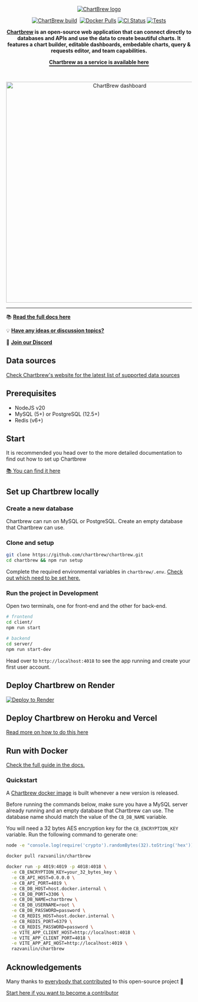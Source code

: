 <p align="center">
  <a href="https://chartbrew.com">
    <img src="https://chartbrew-static.b-cdn.net/banners/banner_dark_mode.svg" alt="ChartBrew logo" />
  </a>
</a>

<br />

<p align="center">
  <a href="https://circleci.com/gh/chartbrew/chartbrew" target="_blank"><img src="https://circleci.com/gh/chartbrew/chartbrew.svg?style=svg" alt="ChartBrew build" /></a>
  <a href="https://discord.gg/KwGEbFk" target="_blank"><img src="https://img.shields.io/discord/656557151048957995?label=Discord" alt="" /></a>
  <a href="https://hub.docker.com/r/razvanilin/chartbrew" target="_blank"><img alt="Docker Pulls" src="https://img.shields.io/docker/pulls/razvanilin/chartbrew"></a>
  <a href="https://github.com/chartbrew/chartbrew-os/workflows/CI/badge.svg" target="_blank"><img alt="CI Status" src="https://github.com/chartbrew/chartbrew-os/workflows/CI/badge.svg"></a>
  <a href="https://github.com/chartbrew/chartbrew-os/workflows/Test/badge.svg" target="_blank"><img alt="Tests" src="https://github.com/chartbrew/chartbrew-os/workflows/Test/badge.svg"></a>
</p>

<p align="center">
  <strong>
    <a href="https://chartbrew.com">Chartbrew</a> is an open-source web application that can connect directly to databases and APIs and use the data to create beautiful charts. It features a chart builder, editable dashboards, embedable charts, query & requests editor, and team capabilities.
  </strong>
</p>

<p align="center" style="text-decoration: underline; text-underline-offset: 4px; text-decoration-color: #000; text-decoration-thickness: 2px;">
  <strong><a href="https://chartbrew.com">Chartbrew as a service is available here</a></strong>
</p>

<br />

<p align="center">
  <a href="https://chartbrew.com">
    <img src="https://chartbrew-static.b-cdn.net/banners/chartbrew-dashboard.png" alt="ChartBrew dashboard" width="600"/>
  </a>
</p>

<hr />

📚 [**Read the full docs here**](https://docs.chartbrew.com)

💡 [**Have any ideas or discussion topics?**](https://github.com/chartbrew/chartbrew/discussions)

💬 [**Join our Discord**](https://discord.gg/KwGEbFk)

## Data sources

[Check Chartbrew's website for the latest list of supported data sources](https://chartbrew.com)

## Prerequisites

* NodeJS v20
* MySQL (5+) or PostgreSQL (12.5+)
* Redis (v6+)

## Start

It is recommended you head over to the more detailed documentation to find out how to set up Chartbrew

[📚 You can find it here](https://docs.chartbrew.com/quickstart)

## Set up Chartbrew locally

### Create a new database

Chartbrew can run on MySQL or PostgreSQL. Create an empty database that Chartbrew can use.

### Clone and setup

```sh
git clone https://github.com/chartbrew/chartbrew.git
cd chartbrew && npm run setup
```

Complete the required environmental variables in `chartbrew/.env`. [Check out which need to be set here.](https://docs.chartbrew.com/quickstart#environmental-variables)

### Run the project in Development

Open two terminals, one for front-end and the other for back-end.

```sh
# frontend
cd client/
npm run start

# backend
cd server/
npm run start-dev
```

Head over to `http://localhost:4018` to see the app running and create your first user account.

## Deploy Chartbrew on Render

[![Deploy to Render](https://render.com/images/deploy-to-render-button.svg)](https://chartbrew.com/blog/how-to-deploy-chartbrew-on-render/)

## Deploy Chartbrew on Heroku and Vercel

[Read more on how to do this here](https://chartbrew.com/blog/how-to-deploy-chartbrew-on-heroku-and-vercel/)

## Run with Docker

[Check the full guide in the docs.](https://docs.chartbrew.com/deployment/run-on-docker)

### Quickstart

A [Chartbrew docker image](https://hub.docker.com/r/razvanilin/chartbrew) is built whenever a new version is released.

Before running the commands below, make sure you have a MySQL server already running and an empty database that Chartbrew can use. The database name should match the value of the `CB_DB_NAME` variable.

You will need a 32 bytes AES encryption key for the `CB_ENCRYPTION_KEY` variable. Run the following command to generate one:

```sh
node -e "console.log(require('crypto').randomBytes(32).toString('hex'))"
```

```sh
docker pull razvanilin/chartbrew

docker run -p 4019:4019 -p 4018:4018 \
  -e CB_ENCRYPTION_KEY=your_32_bytes_key \
  -e CB_API_HOST=0.0.0.0 \
  -e CB_API_PORT=4019 \
  -e CB_DB_HOST=host.docker.internal \
  -e CB_DB_PORT=3306 \
  -e CB_DB_NAME=chartbrew \
  -e CB_DB_USERNAME=root \
  -e CB_DB_PASSWORD=password \
  -e CB_REDIS_HOST=host.docker.internal \
  -e CB_REDIS_PORT=6379 \
  -e CB_REDIS_PASSWORD=password \
  -e VITE_APP_CLIENT_HOST=http://localhost:4018 \
  -e VITE_APP_CLIENT_PORT=4018 \
  -e VITE_APP_API_HOST=http://localhost:4019 \
  razvanilin/chartbrew
```

## Acknowledgements

Many thanks to [everybody that contributed](https://github.com/chartbrew/chartbrew/graphs/contributors) to this open-source project 🙏

[Start here if you want to become a contributor](https://github.com/chartbrew/chartbrew/blob/master/CONTRIBUTING.md)
